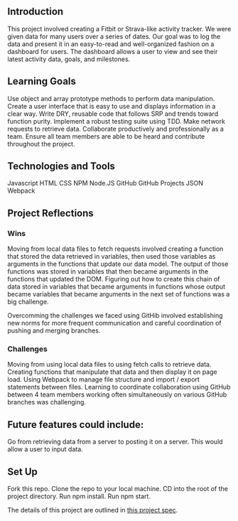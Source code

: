 ## Introduction

This project involved creating a Fitbit or Strava-like activity tracker. We were given data for many users over a series of dates.  Our goal was to log the data and present it in an easy-to-read and well-organized fashion on a dashboard for users. The dashboard allows a user to view and see their latest activity data, goals, and milestones.

## Learning Goals

Use object and array prototype methods to perform data manipulation.
Create a user interface that is easy to use and displays information in a clear way.
Write DRY, reusable code that follows SRP and trends toward function purity.
Implement a robust testing suite using TDD.
Make network requests to retrieve data.
Collaborate productively and professionally as a team. Ensure all team members are able to be heard and contribute throughout the project.

## Technologies and Tools

Javascript
HTML
CSS
NPM
Node.JS
GitHub
GitHub Projects
JSON
Webpack

## Project Reflections

### Wins

Moving from local data files to fetch requests involved creating a function that stored the data retrieved in variables, then used those variables as arguments in the functions that update our data model. The output of those functions was stored in variables that then became arguments in the functions that updated the DOM.
Figuring out how to create this chain of data stored in variables that became arguments in functions whose output became variables that became arguments in the next set of functions was a big challenge.

Overcomming the challenges we faced using GitHib involved establishing new norms for more frequent communication and careful coordination of pushing  and merging branches.

### Challenges

Moving from using local data files to using fetch calls to retrieve data.
Creating functions that manipulate that data and then display it on page load.
Using Webpack to manage file structure and import / export statements between files.
Learning to coordinate collaboration using GitHub between 4 team members working often simultaneously on various GitHub branches was challenging.  

## Future features could include:

Go from retrieving data from a server to posting it on a server. This would allow a user to input data.

## Set Up

Fork this repo.
Clone the repo to your local machine.
CD into the root of the project directory.
Run npm install.
Run npm start.

The details of this project are outlined in [this project spec](http://frontend.turing.io/projects/fitlit.html).





